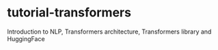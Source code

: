 # tutorial-transformers
Introduction to NLP, Transformers architecture, Transformers library and HuggingFace
